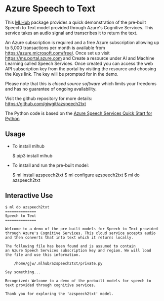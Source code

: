 Azure Speech to Text
====================

This [MLHub](https://mlhub.ai) package provides a quick demonstration
of the pre-built Speech to Text model provided through Azure's
Cognitive Services. This service takes an audio signal and transcribes
it to return the text.

An Azure subscription is required and a free Azure subscription
allowing up to 5,000 transactions per month is available from
https://azure.microsoft.com/free/. Once set up visit
https://ms.portal.azure.com and Create a resource under AI and Machine
Learning called Speech Services. Once created you can access the web
API subscription key from the portal by visiting the resource and
choosing the Keys link. The key will be prompted for in the demo.

Please note that this is *closed source software* which limits your
freedoms and has no guarantee of ongoing availability.

Visit the github repository for more details:
<https://github.com/gjwgit/azspeech2txt>

The Python code is based on the [Azure Speech Services Quick Start for
Python](https://docs.microsoft.com/en-us/azure/cognitive-services/speech-service/quickstart-python)

Usage
-----

- To install mlhub 

    $ pip3 install mlhub

- To install and run the pre-built model:

    $ ml install   azspeech2txt
    $ ml configure azspeech2txt
    $ ml do        azspeech2txt


Interactive Use
---------------

```console
$ ml do azspeech2txt 
==============
Speech to Text
==============

Welcome to a demo of the pre-built models for Speech to Text provided
through Azure's Cognitive Services. This cloud service accepts audio
and then converts that into text which it returns locally.

The following file has been found and is assumed to contain
an Azure Speech Services subscription key and region. We will load 
the file and use this information.

    /home/gjw/.mlhub/azspeech2txt/private.py

Say something...

Recognized: Welcome to a demo of the prebuilt models for speech to
text provided through cognitive services.

Thank you for exploring the 'azspeech2txt' model.
```
